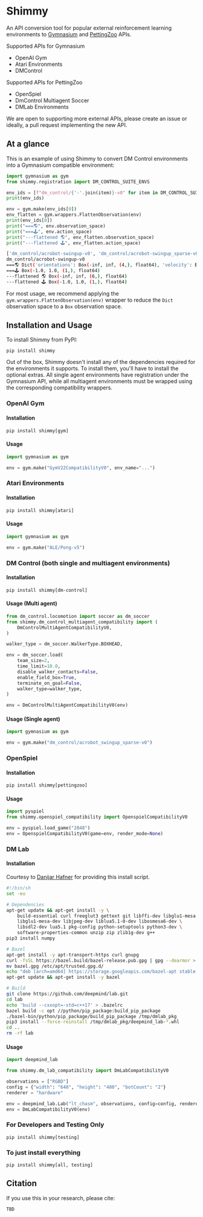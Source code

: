 # Shimmy

An API conversion tool for popular external reinforcement learning environments to [Gymnasium](https://github.com/farama-Foundation/gymnasium) and [PettingZoo](https://github.com/farama-Foundation/pettingZoo/) APIs.

Supported APIs for Gymnasium
* OpenAI Gym
* Atari Environments
* DMControl

Supported APIs for PettingZoo
* OpenSpiel
* DmControl Multiagent Soccer
* DMLab Environments

We are open to supporting more external APIs, please create an issue or ideally, a pull request implementing the new API.

## At a glance

This is an example of using Shimmy to convert DM Control environments into a Gymnasium compatible environment:

```python
import gymnasium as gym
from shimmy.registration import DM_CONTROL_SUITE_ENVS

env_ids = [f"dm_control/{'-'.join(item)}-v0" for item in DM_CONTROL_SUITE_ENVS]
print(env_ids)

env = gym.make(env_ids[0])
env_flatten = gym.wrappers.FlattenObservation(env)
print(env_ids[0])
print("===🌎", env.observation_space)
print("===🕹️", env.action_space)
print("---flattened 🌎", env_flatten.observation_space)
print("---flattened 🕹️", env_flatten.action_space)
```
```bash
['dm_control/acrobot-swingup-v0', 'dm_control/acrobot-swingup_sparse-v0', 'dm_control/ball_in_cup-catch-v0', 'dm_control/cartpole-balance-v0', 'dm_control/cartpole-balance_sparse-v0', 'dm_control/cartpole-swingup-v0', 'dm_control/cartpole-swingup_sparse-v0', 'dm_control/cartpole-two_poles-v0', 'dm_control/cartpole-three_poles-v0', 'dm_control/cheetah-run-v0', 'dm_control/dog-stand-v0', 'dm_control/dog-walk-v0', 'dm_control/dog-trot-v0', 'dm_control/dog-run-v0', 'dm_control/dog-fetch-v0', 'dm_control/finger-spin-v0', 'dm_control/finger-turn_easy-v0', 'dm_control/finger-turn_hard-v0', 'dm_control/fish-upright-v0', 'dm_control/fish-swim-v0', 'dm_control/hopper-stand-v0', 'dm_control/hopper-hop-v0', 'dm_control/humanoid-stand-v0', 'dm_control/humanoid-walk-v0', 'dm_control/humanoid-run-v0', 'dm_control/humanoid-run_pure_state-v0', 'dm_control/humanoid_CMU-stand-v0', 'dm_control/humanoid_CMU-run-v0', 'dm_control/lqr-lqr_2_1-v0', 'dm_control/lqr-lqr_6_2-v0', 'dm_control/manipulator-bring_ball-v0', 'dm_control/manipulator-bring_peg-v0', 'dm_control/manipulator-insert_ball-v0', 'dm_control/manipulator-insert_peg-v0', 'dm_control/pendulum-swingup-v0', 'dm_control/point_mass-easy-v0', 'dm_control/point_mass-hard-v0', 'dm_control/quadruped-walk-v0', 'dm_control/quadruped-run-v0', 'dm_control/quadruped-escape-v0', 'dm_control/quadruped-fetch-v0', 'dm_control/reacher-easy-v0', 'dm_control/reacher-hard-v0', 'dm_control/stacker-stack_2-v0', 'dm_control/stacker-stack_4-v0', 'dm_control/swimmer-swimmer6-v0', 'dm_control/swimmer-swimmer15-v0', 'dm_control/walker-stand-v0', 'dm_control/walker-walk-v0', 'dm_control/walker-run-v0']
dm_control/acrobot-swingup-v0
===🌎 Dict('orientations': Box(-inf, inf, (4,), float64), 'velocity': Box(-inf, inf, (2,), float64))
===🕹️ Box(-1.0, 1.0, (1,), float64)
---flattened 🌎 Box(-inf, inf, (6,), float64)
---flattened 🕹️ Box(-1.0, 1.0, (1,), float64)
```

For most usage, we recommend applying the `gym.wrappers.FlattenObservation(env)` wrapper to reduce the `Dict` observation space to a `Box` observation space.

## Installation and Usage

To install Shimmy from PyPI:
```
pip install shimmy
```
Out of the box, Shimmy doesn't install any of the dependencies required for the environments it supports.
To install them, you'll have to install the optional extras.
All single agent environments have registration under the Gymnasium API, while all multiagent environments must be wrapped using the corresponding compatibility wrappers.

### OpenAI Gym

#### Installation
```
pip install shimmy[gym]
```

#### Usage
```python
import gymnasium as gym

env = gym.make("GymV22CompatibilityV0", env_name="...")
```

### Atari Environments

#### Installation
```
pip install shimmy[atari]
```

#### Usage
```python
import gymnasium as gym

env = gym.make("ALE/Pong-v5")
```

### DM Control (both single and multiagent environments)

#### Installation
```
pip install shimmy[dm-control]
```

#### Usage (Multi agent)
```python
from dm_control.locomotion import soccer as dm_soccer
from shimmy.dm_control_multiagent_compatibility import (
    DmControlMultiAgentCompatibilityV0,
)

walker_type = dm_soccer.WalkerType.BOXHEAD,

env = dm_soccer.load(
    team_size=2,
    time_limit=10.0,
    disable_walker_contacts=False,
    enable_field_box=True,
    terminate_on_goal=False,
    walker_type=walker_type,
)

env = DmControlMultiAgentCompatibilityV0(env)
```

#### Usage (Single agent)
```python
import gymnasium as gym

env = gym.make("dm_control/acrobot_swingup_sparse-v0")
```

### OpenSpiel

#### Installation
```
pip install shimmy[pettingzoo]
```

#### Usage
```python
import pyspiel
from shimmy.openspiel_compatibility import OpenspielCompatibilityV0

env = pyspiel.load_game("2048")
env = OpenspielCompatibilityV0(game=env, render_mode=None)
```

### DM Lab

#### Installation

Courtesy to [Danijar Hafner](https://github.com/deepmind/lab/issues/242) for providing this install script.
```bash
#!/bin/sh
set -eu

# Dependencies
apt-get update && apt-get install -y \
    build-essential curl freeglut3 gettext git libffi-dev libglu1-mesa \
    libglu1-mesa-dev libjpeg-dev liblua5.1-0-dev libosmesa6-dev \
    libsdl2-dev lua5.1 pkg-config python-setuptools python3-dev \
    software-properties-common unzip zip zlib1g-dev g++
pip3 install numpy

# Bazel
apt-get install -y apt-transport-https curl gnupg
curl -fsSL https://bazel.build/bazel-release.pub.gpg | gpg --dearmor > bazel.gpg
mv bazel.gpg /etc/apt/trusted.gpg.d/
echo "deb [arch=amd64] https://storage.googleapis.com/bazel-apt stable jdk1.8" | tee /etc/apt/sources.list.d/bazel.list
apt-get update && apt-get install -y bazel

# Build
git clone https://github.com/deepmind/lab.git
cd lab
echo 'build --cxxopt=-std=c++17' > .bazelrc
bazel build -c opt //python/pip_package:build_pip_package
./bazel-bin/python/pip_package/build_pip_package /tmp/dmlab_pkg
pip3 install --force-reinstall /tmp/dmlab_pkg/deepmind_lab-*.whl
cd ..
rm -rf lab
```

#### Usage
```python
import deepmind_lab

from shimmy.dm_lab_compatibility import DmLabCompatibilityV0

observations = ["RGBD"]
config = {"width": "640", "height": "480", "botCount": "2"}
renderer = "hardware"

env = deepmind_lab.Lab("lt_chasm", observations, config=config, renderer=renderer)
env = DmLabCompatibilityV0(env)
```

### For Developers and Testing Only
```
pip install shimmy[testing]
```

### To just install everything
```
pip install shimmy[all, testing]
```

## Citation

If you use this in your research, please cite:
```
TBD
```
